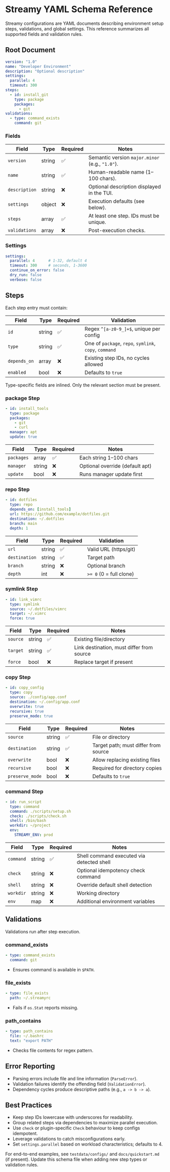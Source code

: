 # Streamy YAML Schema Reference

Streamy configurations are YAML documents describing environment setup steps, validations, and global settings. This reference summarizes all supported fields and validation rules.

## Root Document

```yaml
version: "1.0"
name: "Developer Environment"
description: "Optional description"
settings:
  parallel: 4
  timeout: 300
steps:
  - id: install_git
    type: package
    packages:
      - git
validations:
  - type: command_exists
    command: git
```

### Fields

| Field        | Type     | Required | Notes |
|--------------|----------|----------|-------|
| `version`    | string   | ✅       | Semantic version `major.minor` (e.g., `"1.0"`). |
| `name`       | string   | ✅       | Human-readable name (1–100 chars). |
| `description`| string   | ❌       | Optional description displayed in the TUI.| 
| `settings`   | object   | ❌       | Execution defaults (see below). |
| `steps`      | array    | ✅       | At least one step. IDs must be unique. |
| `validations`| array    | ❌       | Post-execution checks. |

### Settings

```yaml
settings:
  parallel: 4      # 1-32, default 4
  timeout: 300     # seconds, 1-3600
  continue_on_error: false
  dry_run: false
  verbose: false
```

## Steps

Each step entry must contain:

| Field       | Type     | Required | Validation |
|-------------|----------|----------|------------|
| `id`        | string   | ✅       | Regex `^[a-z0-9_]+$`, unique per config |
| `type`      | string   | ✅       | One of `package`, `repo`, `symlink`, `copy`, `command` |
| `depends_on`| array    | ❌       | Existing step IDs, no cycles allowed |
| `enabled`   | bool     | ❌       | Defaults to `true` |

Type-specific fields are inlined. Only the relevant section must be present.

### package Step

```yaml
- id: install_tools
  type: package
  packages:
    - git
    - curl
  manager: apt
  update: true
```

| Field      | Type     | Required | Notes |
|------------|----------|----------|-------|
| `packages` | array    | ✅       | Each string 1–100 chars |
| `manager`  | string   | ❌       | Optional override (default apt) |
| `update`   | bool     | ❌       | Runs manager update first |

### repo Step

```yaml
- id: dotfiles
  type: repo
  depends_on: [install_tools]
  url: https://github.com/example/dotfiles.git
  destination: ~/.dotfiles
  branch: main
  depth: 1
```

| Field        | Type   | Required | Validation |
|--------------|--------|----------|------------|
| `url`        | string | ✅       | Valid URL (https/git) |
| `destination`| string | ✅       | Target path |
| `branch`     | string | ❌       | Optional branch |
| `depth`      | int    | ❌       | `>= 0` (0 = full clone) |

### symlink Step

```yaml
- id: link_vimrc
  type: symlink
  source: ~/.dotfiles/vimrc
  target: ~/.vimrc
  force: true
```

| Field  | Type   | Required | Notes |
|--------|--------|----------|-------|
| `source` | string | ✅ | Existing file/directory |
| `target` | string | ✅ | Link destination, must differ from source |
| `force`  | bool   | ❌ | Replace target if present |

### copy Step

```yaml
- id: copy_config
  type: copy
  source: ./config/app.conf
  destination: ~/.config/app.conf
  overwrite: true
  recursive: true
  preserve_mode: true
```

| Field          | Type   | Required | Notes |
|----------------|--------|----------|-------|
| `source`       | string | ✅       | File or directory |
| `destination`  | string | ✅       | Target path; must differ from source |
| `overwrite`    | bool   | ❌       | Allow replacing existing files |
| `recursive`    | bool   | ❌       | Required for directory copies |
| `preserve_mode`| bool   | ❌       | Defaults to `true` |

### command Step

```yaml
- id: run_script
  type: command
  command: ./scripts/setup.sh
  check: ./scripts/check.sh
  shell: /bin/bash
  workdir: ~/project
  env:
    STREAMY_ENV: prod
```

| Field    | Type     | Required | Notes |
|----------|----------|----------|-------|
| `command`| string   | ✅       | Shell command executed via detected shell |
| `check`  | string   | ❌       | Optional idempotency check command |
| `shell`  | string   | ❌       | Override default shell detection |
| `workdir`| string   | ❌       | Working directory |
| `env`    | map      | ❌       | Additional environment variables |

## Validations

Validations run after step execution.

### command_exists
```yaml
- type: command_exists
  command: git
```
- Ensures command is available in `$PATH`.

### file_exists
```yaml
- type: file_exists
  path: ~/.streamyrc
```
- Fails if `os.Stat` reports missing.

### path_contains
```yaml
- type: path_contains
  file: ~/.bashrc
  text: "export PATH"
```
- Checks file contents for regex pattern.

## Error Reporting

- Parsing errors include file and line information (`ParseError`).
- Validation failures identify the offending field (`ValidationError`).
- Dependency cycles produce descriptive paths (e.g., `a -> b -> a`).

## Best Practices

- Keep step IDs lowercase with underscores for readability.
- Group related steps via dependencies to maximize parallel execution.
- Use `check` or plugin-specific `Check` behaviour to keep configs idempotent.
- Leverage validations to catch misconfigurations early.
- Set `settings.parallel` based on workload characteristics; defaults to 4.

For end-to-end examples, see `testdata/configs/` and `docs/quickstart.md` (if present). Update this schema file when adding new step types or validation rules.
